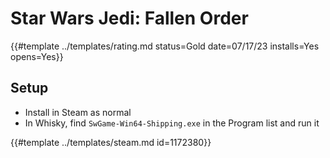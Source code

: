 # Star Wars Jedi: Fallen Order

{{#template ../templates/rating.md status=Gold date=07/17/23 installs=Yes opens=Yes}}

## Setup

- Install in Steam as normal
- In Whisky, find `SwGame-Win64-Shipping.exe` in the Program list and run it

{{#template ../templates/steam.md id=1172380}}
